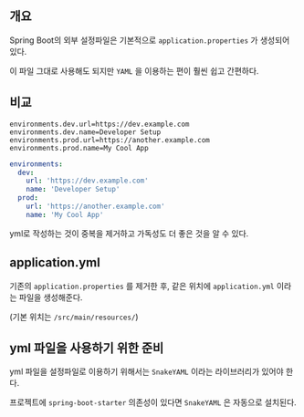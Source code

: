 ## 개요

Spring Boot의 외부 설정파일은 기본적으로 `application.properties` 가 생성되어 있다.

이 파일 그대로 사용해도 되지만 `YAML` 을 이용하는 편이 훨씬 쉽고 간편하다.

## 비교

```properties
environments.dev.url=https://dev.example.com
environments.dev.name=Developer Setup
environments.prod.url=https://another.example.com
environments.prod.name=My Cool App
```

```yml
environments:
  dev:
    url: 'https://dev.example.com'
    name: 'Developer Setup'
  prod:
    url: 'https://another.example.com'
    name: 'My Cool App'
```

yml로 작성하는 것이 중복을 제거하고 가독성도 더 좋은 것을 알 수 있다.

## application.yml

기존의 `application.properties` 를 제거한 후, 같은 위치에 `application.yml` 이라는 파일을 생성해준다.

(기본 위치는 `/src/main/resources/`)

## yml 파일을 사용하기 위한 준비

yml 파일을 설정파일로 이용하기 위해서는 `SnakeYAML` 이라는 라이브러리가 있어야 한다.

프로젝트에 `spring-boot-starter` 의존성이 있다면 `SnakeYAML` 은 자동으로 설치된다.
